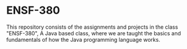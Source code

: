 # ENSF-380
This repository consists of the assignments and projects in the class "ENSF-380", A Java based class, where we are taught the basics and fundamentals of how the Java programming language works. 

